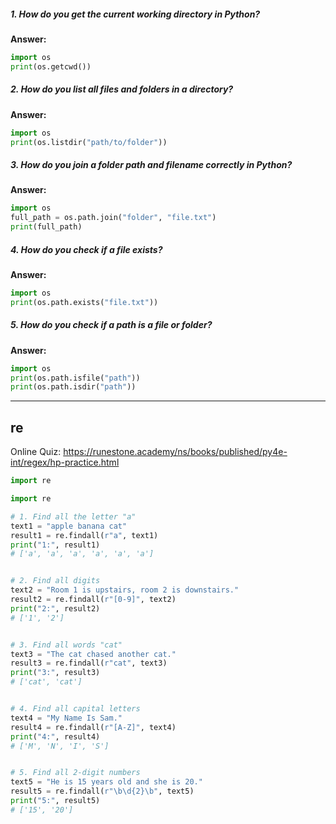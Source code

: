 ##### 1. How do you get the current working directory in Python?

**Answer:**

```python
import os
print(os.getcwd())
```

##### 2. How do you list all files and folders in a directory?

**Answer:**

```python
import os
print(os.listdir("path/to/folder"))
```

##### 3. How do you join a folder path and filename correctly in Python?

**Answer:**

```python
import os
full_path = os.path.join("folder", "file.txt")
print(full_path)
```

##### 4. How do you check if a file exists?

**Answer:**

```python
import os
print(os.path.exists("file.txt"))
```

##### 5. How do you check if a path is a file or folder?

**Answer:**

```python
import os
print(os.path.isfile("path"))
print(os.path.isdir("path"))
```


---

## re

Online Quiz: https://runestone.academy/ns/books/published/py4e-int/regex/hp-practice.html

```py
import re

import re

# 1. Find all the letter "a"
text1 = "apple banana cat"
result1 = re.findall(r"a", text1)
print("1:", result1)
# ['a', 'a', 'a', 'a', 'a', 'a']


# 2. Find all digits
text2 = "Room 1 is upstairs, room 2 is downstairs."
result2 = re.findall(r"[0-9]", text2)
print("2:", result2)
# ['1', '2']


# 3. Find all words "cat"
text3 = "The cat chased another cat."
result3 = re.findall(r"cat", text3)
print("3:", result3)
# ['cat', 'cat']


# 4. Find all capital letters
text4 = "My Name Is Sam."
result4 = re.findall(r"[A-Z]", text4)
print("4:", result4)
# ['M', 'N', 'I', 'S']


# 5. Find all 2-digit numbers
text5 = "He is 15 years old and she is 20."
result5 = re.findall(r"\b\d{2}\b", text5)
print("5:", result5)
# ['15', '20']


```